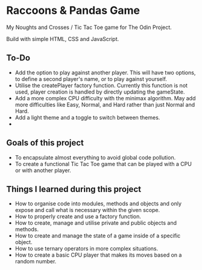# Raccoons & Pandas Game
My Noughts and Crosses / Tic Tac Toe game for The Odin Project.

Build with simple HTML, CSS and JavaScript.

## To-Do
- Add the option to play against another player. This will have two options, to define a second player's name, or to play against yourself.
- Utilise the createPlayer factory function. Currently this function is not used, player creation is handled by directly updating the gameState.
- Add a more complex CPU difficulty with the minimax algorithm. May add more difficulties like Easy, Normal, and Hard rather than just Normal and Hard.
- Add a light theme and a toggle to switch between themes.
- 

## Goals of this project
- To encapsulate almost everything to avoid global code pollution.
- To create a functional Tic Tac Toe game that can be played with a CPU or with another player.

## Things I learned during this project
- How to organise code into modules, methods and objects and only expose and call what is necessary within the given scope.
- How to properly create and use a factory function.
- How to create, manage and utilise private and public objects and methods.
- How to create and manage the state of a game inside of a specific object.
- How to use ternary operators in more complex situations.
- How to create a basic CPU player that makes its moves based on a random number.

